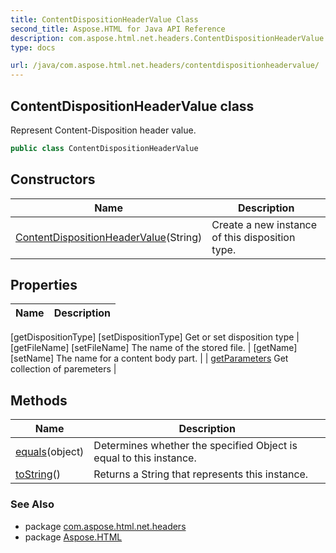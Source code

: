 ```yaml
---
title: ContentDispositionHeaderValue Class
second_title: Aspose.HTML for Java API Reference
description: com.aspose.html.net.headers.ContentDispositionHeaderValue class. Represent Content-Disposition header value
type: docs

url: /java/com.aspose.html.net.headers/contentdispositionheadervalue/
---
```

## ContentDispositionHeaderValue class

Represent Content-Disposition header value.

```java
public class ContentDispositionHeaderValue
```

## Constructors

| Name | Description |
| --- | --- |
| [ContentDispositionHeaderValue](contentdispositionheadervalue/)(String) | Create a new instance of this disposition type. |

## Properties

| Name | Description |
| --- | --- |
[getDispositionType]
[setDispositionType] Get or set disposition type |
[getFileName]
[setFileName] The name of the stored file. |
[getName]
[setName] The name for a content body part. |
| [getParameters](../../com.aspose.html.net.headers/contentdispositionheadervalue/parameters/) Get collection of paremeters |

## Methods

| Name | Description |
| --- | --- |
| [equals](../../com.aspose.html.net.headers/contentdispositionheadervalue/equals/)(object) | Determines whether the specified Object is equal to this instance. |
| [toString](../../com.aspose.html.net.headers/contentdispositionheadervalue/toString/)() | Returns a String that represents this instance. |

### See Also

* package [com.aspose.html.net.headers](../../com.aspose.html.net.headers/)
* package [Aspose.HTML](../../)
